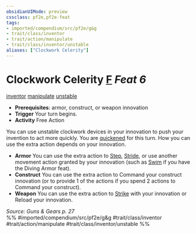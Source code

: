 ```yaml
---
obsidianUIMode: preview
cssclass: pf2e,pf2e-feat
tags:
- imported/compendium/src/pf2e/g&g
- trait/class/inventor
- trait/action/manipulate
- trait/class/inventor/unstable
aliases: ["Clockwork Celerity"]
---
```

# Clockwork Celerity  [F](chapter-9-playing-the-game.md#Actions "Free Action") *Feat 6*  
[inventor](rules/traits/inventor-g-g.md)  [manipulate](manipulate.md)  [unstable](unstable-g-g.md)  

- **Prerequisites**: armor, construct, or weapon innovation
- **Trigger** Your turn begins.
- **Activity** Free Action

You can use unstable clockwork devices in your innovation to push your invention to act more quickly. You are [quickened](conditions.md#Quickened) for this turn. How you can use the extra action depends on your innovation.

- **Armor** You can use the extra action to [Step](step.md), [Stride](stride.md), or use another movement action granted by your innovation (such as [Swim](swim.md) if you have the Diving Armor feat).
- **Construct** You can use the extra action to Command your construct innovation (or to provide 1 of the actions if you spend 2 actions to Command your construct).
- **Weapon** You can use the extra action to [Strike](strike.md) with your innovation or Reload your innovation.

*Source: Guns & Gears p. 27*  
%% #imported/compendium/src/pf2e/g&g #trait/class/inventor #trait/action/manipulate #trait/class/inventor/unstable %%